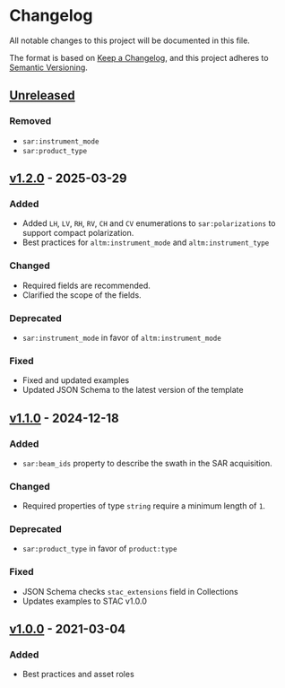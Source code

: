 # Changelog

All notable changes to this project will be documented in this file.

The format is based on [Keep a Changelog](https://keepachangelog.com/en/1.0.0/),
and this project adheres to [Semantic Versioning](https://semver.org/spec/v2.0.0.html).

## [Unreleased]

### Removed

- `sar:instrument_mode`
- `sar:product_type`

## [v1.2.0] - 2025-03-29

### Added

- Added `LH`, `LV`, `RH`, `RV`, `CH` and `CV` enumerations to `sar:polarizations` to support compact polarization.
- Best practices for `altm:instrument_mode` and `altm:instrument_type`

### Changed

- Required fields are recommended.
- Clarified the scope of the fields.

### Deprecated

- `sar:instrument_mode` in favor of `altm:instrument_mode`

### Fixed

- Fixed and updated examples
- Updated JSON Schema to the latest version of the template

## [v1.1.0] - 2024-12-18

### Added

- `sar:beam_ids` property to describe the swath in the SAR acquisition.

### Changed

- Required properties of type `string` require a minimum length of `1`.

### Deprecated

- `sar:product_type` in favor of `product:type`

### Fixed

- JSON Schema checks `stac_extensions` field in Collections
- Updates examples to STAC v1.0.0

## [v1.0.0] - 2021-03-04

### Added

- Best practices and asset roles

[Unreleased]: <https://github.com/stac-extensions/sar/compare/v1.2.0...main>
[v1.2.0]: <https://github.com/stac-extensions/sar/compare/v1.1.0...v1.2.0>
[v1.1.0]: <https://github.com/stac-extensions/sar/compare/v1.0.0...v1.1.0>
[v1.0.0]: <https://github.com/stac-extensions/sar/tree/v1.0.0>
